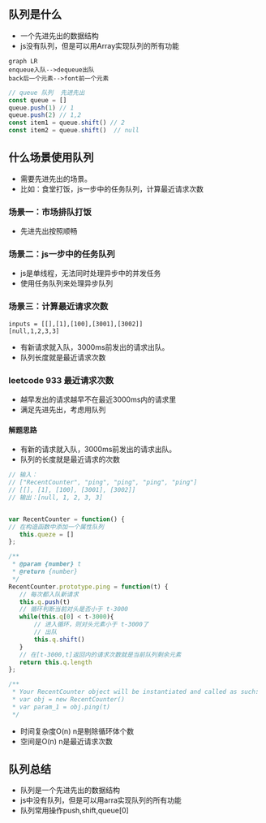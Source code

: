 ## 队列是什么
- 一个先进先出的数据结构
- js没有队列，但是可以用Array实现队列的所有功能
```
graph LR
enqueue入队-->dequeue出队
back后一个元素-->font前一个元素
```
``` js
// queue 队列  先进先出
const queue = []
queue.push(1) // 1
queue.push(2) // 1,2
const item1 = queue.shift() // 2
const item2 = queue.shift()  // null
```
## 什么场景使用队列
- 需要先进先出的场景。
- 比如：食堂打饭，js一步中的任务队列，计算最近请求次数
### 场景一：市场排队打饭
- 先进先出按照顺畅
### 场景二：js一步中的任务队列
- js是单线程，无法同时处理异步中的并发任务
- 使用任务队列来处理异步队列
### 场景三：计算最近请求次数
```
inputs = [[],[1],[100],[3001],[3002]]
[null,1,2,3,3]
```
- 有新请求就入队，3000ms前发出的请求出队。
- 队列长度就是最近请求次数

### leetcode 933 最近请求次数
- 越早发出的请求越早不在最近3000ms内的请求里
- 满足先进先出，考虑用队列
#### 解题思路
- 有新的请求就入队，3000ms前发出的请求出队。
- 队列的长度就是最近请求的次数

``` js
// 输入：
// ["RecentCounter", "ping", "ping", "ping", "ping"]
// [[], [1], [100], [3001], [3002]]
// 输出：[null, 1, 2, 3, 3]


var RecentCounter = function() {
// 在构造函数中添加一个属性队列
   this.queze = []
};

/** 
 * @param {number} t
 * @return {number}
 */
RecentCounter.prototype.ping = function(t) {
   // 每次都入队新请求
   this.q.push(t)
   // 循环判断当前对头是否小于 t-3000
   while(this.q[0] < t-3000){
       // 进入循环，则对头元素小于 t-3000了
       // 出队
       this.q.shift()
   }
   // 在[t-3000,t]返回内的请求次数就是当前队列剩余元素
   return this.q.length
};

/**
 * Your RecentCounter object will be instantiated and called as such:
 * var obj = new RecentCounter()
 * var param_1 = obj.ping(t)
 */
```
- 时间复杂度O(n) n是剔除循环体个数
- 空间是O(n) n是最近请求次数
 
## 队列总结
- 队列是一个先进先出的数据结构
- js中没有队列，但是可以用arra实现队列的所有功能
- 队列常用操作push,shift,queue[0]
